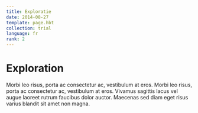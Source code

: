 ```yaml
---
title: Exploratie
date: 2014-08-27
template: page.hbt
collection: trial
language: fr
rank: 2
---
```


Exploration
===========

Morbi leo risus, porta ac consectetur ac, vestibulum at eros. Morbi leo risus, porta ac consectetur ac, vestibulum at eros. Vivamus sagittis lacus vel augue laoreet rutrum faucibus dolor auctor. Maecenas sed diam eget risus varius blandit sit amet non magna.
